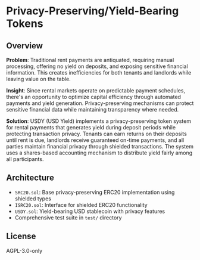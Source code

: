 # Privacy-Preserving/Yield-Bearing Tokens

## Overview

**Problem**: Traditional rent payments are antiquated, requiring manual processing, offering no yield on deposits, and exposing sensitive financial information. This creates inefficiencies for both tenants and landlords while leaving value on the table.

**Insight**: Since rental markets operate on predictable payment schedules, there's an opportunity to optimize capital efficiency through automated payments and yield generation. Privacy-preserving mechanisms can protect sensitive financial data while maintaining transparency where needed.

**Solution**: USDY (USD Yield) implements a privacy-preserving token system for rental payments that generates yield during deposit periods while protecting transaction privacy. Tenants can earn returns on their deposits until rent is due, landlords receive guaranteed on-time payments, and all parties maintain financial privacy through shielded transactions. The system uses a shares-based accounting mechanism to distribute yield fairly among all participants.

## Architecture

- `SRC20.sol`: Base privacy-preserving ERC20 implementation using shielded types
- `ISRC20.sol`: Interface for shielded ERC20 functionality
- `USDY.sol`: Yield-bearing USD stablecoin with privacy features
- Comprehensive test suite in `test/` directory

## License

AGPL-3.0-only
